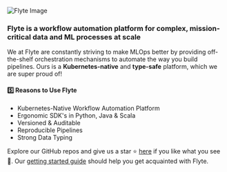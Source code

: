 ![Flyte Image](https://user-images.githubusercontent.com/27777173/134286401-fd10814d-42f8-4286-b1e0-aa7b8400b1e7.jpg)

<html>
  <p align="center">
   <h3>
    Flyte is a workflow automation platform for complex, mission-critical data and ML processes at scale
   </h3>
  </p>
</html>

We at Flyte are constantly striving to make MLOps better by providing off-the-shelf orchestration mechanisms to automate the way you build pipelines. Ours is a **Kubernetes-native** and **type-safe** platform, which we are super proud of!

#### 5️⃣ Reasons to Use Flyte

- Kubernetes-Native Workflow Automation Platform
- Ergonomic SDK's in Python, Java & Scala
- Versioned & Auditable
- Reproducible Pipelines
- Strong Data Typing

Explore our GitHub repos and give us a star ⭐️ [here](https://github.com/flyteorg/flyte) if you like what you see 👀. Our [getting started guide](https://docs.flyte.org/en/latest/getting_started.html) should help you get acquainted with Flyte.
